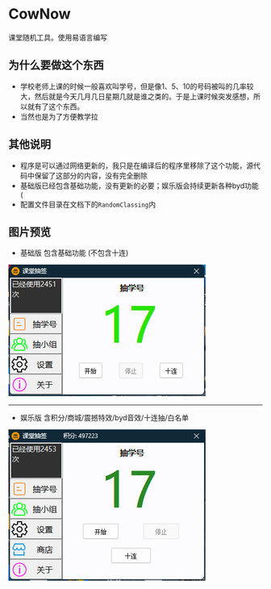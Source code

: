 # CowNow
课堂随机工具。使用易语言编写

## 为什么要做这个东西
* 学校老师上课的时候一般喜欢叫学号，但是像1、5、10的号码被叫的几率较大，然后就是今天几月几日星期几就是谁之类的。于是上课时候突发感想，所以就有了这个东西。
* 当然也是为了方便教学拉

## 其他说明
* 程序是可以通过网络更新的，我只是在编译后的程序里移除了这个功能，源代码中保留了这部分的内容，没有完全删除
* 基础版已经包含基础功能，没有更新的必要；娱乐版会持续更新各种byd功能 (
* 配置文件目录在文档下的`RandomClassing`内

## 图片预览
- 基础版 包含基础功能 (不包含十连)

![](/imgs/basic.png)
***
- 娱乐版 含积分/商城/震撼特效/byd音效/十连抽/白名单

![](/imgs/byd.png)


